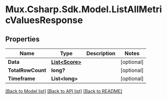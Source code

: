 # Mux.Csharp.Sdk.Model.ListAllMetricValuesResponse

## Properties

Name | Type | Description | Notes
------------ | ------------- | ------------- | -------------
**Data** | [**List&lt;Score&gt;**](Score.md) |  | [optional] 
**TotalRowCount** | **long?** |  | [optional] 
**Timeframe** | **List&lt;long&gt;** |  | [optional] 

[[Back to Model list]](../README.md#documentation-for-models) [[Back to API list]](../README.md#documentation-for-api-endpoints) [[Back to README]](../README.md)


